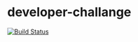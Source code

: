 # developer-challange

[![Build Status](https://travis-ci.org/quickank1t/developer-challange.svg?branch=master)](https://travis-ci.org/quickank1t/developer-challange)